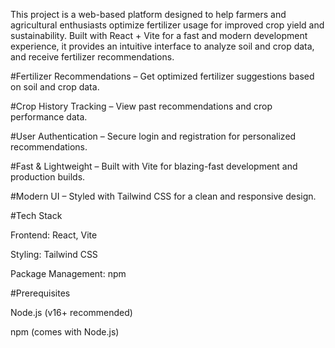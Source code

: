 This project is a web-based platform designed to help farmers and agricultural enthusiasts optimize fertilizer usage for improved crop yield and sustainability.
Built with React + Vite for a fast and modern development experience, it provides an intuitive interface to analyze soil and crop data, and receive fertilizer recommendations.

#Fertilizer Recommendations – Get optimized fertilizer suggestions based on soil and crop data.

#Crop History Tracking – View past recommendations and crop performance data.

#User Authentication – Secure login and registration for personalized recommendations.

#Fast & Lightweight – Built with Vite for blazing-fast development and production builds.

#Modern UI – Styled with Tailwind CSS for a clean and responsive design.

#Tech Stack

Frontend: React, Vite

Styling: Tailwind CSS

Package Management: npm

#Prerequisites

Node.js
 (v16+ recommended)

npm (comes with Node.js)
